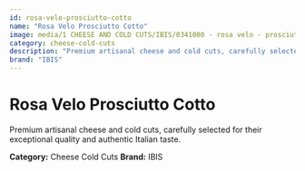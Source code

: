 ```yaml
---
id: rosa-velo-prosciutto-cotto
name: "Rosa Velo Prosciutto Cotto"
image: media/1 CHEESE AND COLD CUTS/IBIS/0341000 - rosa velo - prosciutto cotto.jpg
category: cheese-cold-cuts
description: "Premium artisanal cheese and cold cuts, carefully selected for their exceptional quality and authentic Italian taste."
brand: "IBIS"
---
```


# Rosa Velo Prosciutto Cotto

Premium artisanal cheese and cold cuts, carefully selected for their exceptional quality and authentic Italian taste.

**Category:** Cheese Cold Cuts
**Brand:** IBIS
